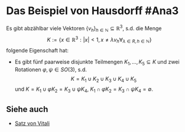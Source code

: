 # Das Beispiel von Hausdorff #Ana3
Es gibt abzählbar viele Vektoren $\{v_h\}_{h\in\mathbb{N}}\subseteq\mathbb{R}^3$, s.d. die Menge $$K:=\{x\in\mathbb{R}^3:|x|<1,x\neq \lambda v_h\forall_{\lambda\in R,h\in\mathbb{N}}\}$$ folgende Eigenschaft hat:
- Es gibt fünf paarweise disjunkte Teilmengen $K_1,\dots,K_5\subseteq K$ und zwei Rotationen $\varphi,\psi\in SO(3)$, s.d. $$K=K_1\cup K_2\cup K_3\cup K_4\cup K_5$$ und $K=K_1\cup\varphi K_2=K_3\cup \psi K_4$, $K_1\cap\varphi K_2=K_3\cap \psi K_4=\emptyset$.
## Siehe auch
- [Satz von Vitali](Satz%20von%20Vitali.md)